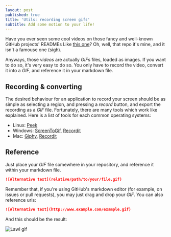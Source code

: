 ```yaml
---
layout: post
published: true
title: 'Utils: recording screen gifs'
subtitle: Add some motion to your life!
---
```

Have you ever seen some cool videos on those fancy and well-known GitHub projects' READMEs Like [this one]()? Oh, well, that repo it's mine, and it isn't a famouse one (sigh).

Anyways, those *videos* are actually *GIF*s files, loaded as images. If you want to do so, it's very easy to do so. You only have to record the video, convert it into a *GIF*, and reference it in your markdown file.

## Recording & converting

The desired behaviour for an application to record your screen should be as simple as selecting a region, and pressing a *record* button, and export the recording as a *GIF* file. Fortunately, there are many tools which work like explained. Here is a list of tools for each common operating systems:

- Linux: [Peek](https://github.com/phw/peek)
- Windows: [ScreenToGif](https://screentogif.codeplex.com/), [Recordit](http://recordit.co/)
- Mac: [Giphy](https://itunes.apple.com/es/app/giphy-capture.-the-gif-maker/id668208984?mt=12), [Recordit](http://recordit.co/)

## Reference

Just place your *GIF* file somewhere in your repository, and reference it within your markdown file.

````md
![Alternative text](relative/path/to/your/file.gif)
````

Remember that, if you're using GitHub's markdown editor (for example, on issues or pull requests), you may just drag and drop your *GIF*. You can also reference urls:

````md
![Alternative text](http://www.example.com/example.gif)
````

And this should be the result:

![Lawl gif]({{site.baseurl}}/img/mV9bFz7.gif)


